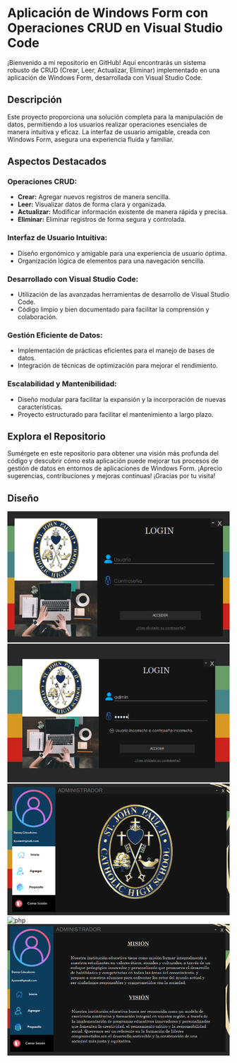 # Aplicación de Windows Form con Operaciones CRUD en Visual Studio Code

¡Bienvenido a mi repositorio en GitHub! Aquí encontrarás un sistema robusto de CRUD (Crear, Leer, Actualizar, Eliminar) implementado en una aplicación de Windows Form, desarrollada con Visual Studio Code.

## Descripción

Este proyecto proporciona una solución completa para la manipulación de datos, permitiendo a los usuarios realizar operaciones esenciales de manera intuitiva y eficaz. La interfaz de usuario amigable, creada con Windows Form, asegura una experiencia fluida y familiar.

## Aspectos Destacados

### Operaciones CRUD:

- **Crear:** Agregar nuevos registros de manera sencilla.
- **Leer:** Visualizar datos de forma clara y organizada.
- **Actualizar:** Modificar información existente de manera rápida y precisa.
- **Eliminar:** Eliminar registros de forma segura y controlada.

### Interfaz de Usuario Intuitiva:

- Diseño ergonómico y amigable para una experiencia de usuario óptima.
- Organización lógica de elementos para una navegación sencilla.

### Desarrollado con Visual Studio Code:

- Utilización de las avanzadas herramientas de desarrollo de Visual Studio Code.
- Código limpio y bien documentado para facilitar la comprensión y colaboración.

### Gestión Eficiente de Datos:

- Implementación de prácticas eficientes para el manejo de bases de datos.
- Integración de técnicas de optimización para mejorar el rendimiento.

### Escalabilidad y Mantenibilidad:

- Diseño modular para facilitar la expansión y la incorporación de nuevas características.
- Proyecto estructurado para facilitar el mantenimiento a largo plazo.

## Explora el Repositorio

Sumérgete en este repositorio para obtener una visión más profunda del código y descubrir cómo esta aplicación puede mejorar tus procesos de gestión de datos en entornos de aplicaciones de Windows Form. ¡Aprecio sugerencias, contribuciones y mejoras continuas! ¡Gracias por tu visita!

## Diseño

![php](https://github.com/DannyCrisostomo/Sistema-de-CRUD/blob/d1d39257945e6a6e85483d8de062eddb29e12aa1/Dise%C3%B1o/Login.png)
![php](https://github.com/DannyCrisostomo/Sistema-de-CRUD/blob/e452587bcf38e2d0792e170a7e0e5e6d5bdc9e87/Dise%C3%B1o/login.png)
![php](https://github.com/DannyCrisostomo/Sistema-de-CRUD/blob/fb174b3b927a73f88242f28ea4f70a4ff2c529d4/Dise%C3%B1o/inicio.png)
![php](https://github.com/DannyCrisostomo/Sistema-de-CRUD/blob/fb174b3b927a73f88242f28ea4f70a4ff2c529d4/Dise%C3%B1o/crud.png)
![php](https://github.com/DannyCrisostomo/Sistema-de-CRUD/blob/fb174b3b927a73f88242f28ea4f70a4ff2c529d4/Dise%C3%B1o/proposito.png)
